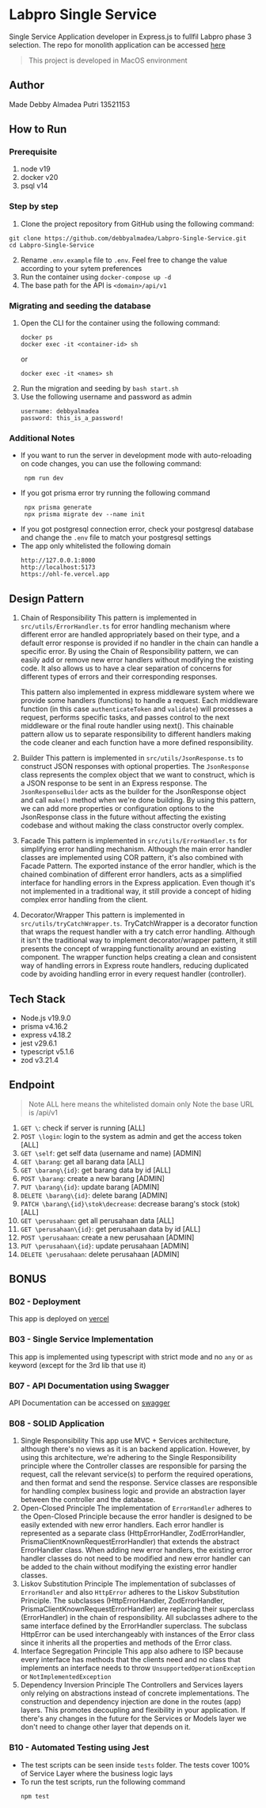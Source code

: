 # Labpro Single Service
Single Service Application developer in Express.js to fullfil Labpro phase 3 selection. The repo for monolith application can be accessed [here](https://github.com/debbyalmadea/Labpro-Monolith-2023)

> This project is developed in MacOS environment

## Author

Made Debby Almadea Putri
13521153

## How to Run

### Prerequisite
1. node v19
2. docker v20
3. psql v14

### Step by step
1. Clone the project repository from GitHub using the following command:
```
git clone https://github.com/debbyalmadea/Labpro-Single-Service.git
cd Labpro-Single-Service
```
2. Rename `.env.example` file to `.env`. Feel free to change the value according to your sytem preferences
3. Run the container using `docker-compose up -d`
4. The base path for the API is `<domain>/api/v1`

### Migrating and seeding the database
1. Open the CLI for the container using the following command:
   ```
   docker ps
   docker exec -it <container-id> sh
   ```
   or
   ```
   docker exec -it <names> sh
   ```
2. Run the migration and seeding by `bash start.sh`
3. Use the following username and password as admin
   ```
   username: debbyalmadea
   password: this_is_a_password!
   ```

### Additional Notes
- If you want to run the server in development mode with auto-reloading on code changes, you can use the following command:
   ```
    npm run dev
   ```
- If you got prisma error try running the following command
   ```
    npx prisma generate
    npx prisma migrate dev --name init
   ```
- If you got postgresql connection error, check your postgresql database and change the `.env` file to match your postgresql settings
- The app only whitelisted the following domain
   ```
   http://127.0.0.1:8000
   http://localhost:5173
   https://ohl-fe.vercel.app
  ```

## Design Pattern
1. Chain of Responsibility
   This pattern is implemented in `src/utils/ErrorHandler.ts` for error handling mechanism where different error are handled appropriately based on their type, and a default error response is provided if no handler in the chain can handle a specific error. By using the Chain of Responsibility pattern, we can easily add or remove new error handlers without modifying the existing code. It also allows us to have a clear separation of concerns for different types of errors and their corresponding responses.

   This pattern also implemented in express middleware system where we provide some handlers (functions) to handle a request. Each middleware function (in this case `authenticateToken` and `validate`) will processes a request, performs specific tasks, and passes control to the next middleware or the final route handler using next(). This chainable pattern allow us to separate responsibility to different handlers making the code cleaner and each function have a more defined responsibility.
2. Builder
   This pattern is implemented in `src/utils/JsonResponse.ts` to construct JSON responses with optional properties. The `JsonResponse` class represents the complex object that we want to construct, which is a JSON response to be sent in an Express response. The `JsonResponseBuilder` acts as the builder for the JsonResponse object and call `make()` method when we're done building. By using this pattern, we can add more properties or configuration options to the JsonResponse class in the future without affecting the existing codebase and without making the class constructor overly complex.
3. Facade
    This pattern is implemented in `src/utils/ErrorHandler.ts` for simplifying error handling mechanism. Although the main error handler classes are implemented using COR pattern, it's also combined with Facade Pattern. The exported instance of the error handler, which is the chained combination of different error handlers, acts as a simplified interface for handling errors in the Express application. Even though it's not implemented in a traditional way, it still provide a concept of hiding complex error handling from the client.
4. Decorator/Wrapper
   This pattern is implemented in `src/utils/tryCatchWrapper.ts`. TryCatchWrapper is a decorator function that wraps the request handler with a try catch error handling. Although it isn't the traditional way to implement decorator/wrapper pattern, it still presents the concept of wrapping functionality around an existing component. The wrapper function helps creating a clean and consistent way of handling errors in Express route handlers, reducing duplicated code by avoiding handling error in every request handler (controller).

## Tech Stack
- Node.js v19.9.0
- prisma v4.16.2
- express v4.18.2
- jest v29.6.1
- typescript v5.1.6
- zod v3.21.4

## Endpoint
> Note ALL here means the whitelisted domain only
> Note the base URL is <domain>/api/v1
1. `GET \`: check if server is running [ALL]
2. `POST \login`: login to the system as admin and get the access token [ALL]
3. `GET \self`: get self data (username and name) [ADMIN]
4. `GET \barang`: get all barang data [ALL]
5. `GET \barang\{id}`: get barang data by id [ALL]
6. `POST \barang`: create a new barang [ADMIN]
7. `PUT \barang\{id}`: update barang [ADMIN]
8. `DELETE \barang\{id}`: delete barang [ADMIN]
9. `PATCH \barang\{id}\stok\decrease`: decrease barang's stock (stok) [ALL]
10. `GET \perusahaan`: get all perusahaan data [ALL]
11. `GET \perusahaan\{id}`: get perusahaan data by id [ALL]
12. `POST \perusahaan`: create a new perusahaan [ADMIN]
13. `PUT \perusahaan\{id}`: update perusahaan [ADMIN]
14. `DELETE \perusahaan`: delete perusahaan [ADMIN]

## BONUS

### B02 - Deployment

This app is deployed on [vercel](https://labpro-single-service.vercel.app/api/v1/)

### B03 - Single Service Implementation

This app is implemented using typescript with strict mode and no `any` or `as` keyword (except for the 3rd lib that use it)

### B07 - API Documentation using Swagger

API Documentation can be accessed on [swagger](https://app.swaggerhub.com/apis-docs/ALMADEAPUTRI/labpro-single-service/1.0.0)

### B08 - SOLID Application
1. Single Responsibility
   This app use MVC + Services architecture, although there's no views as it is an backend application. However, by using this architecture, we're adhering to the Single Responsibility principle where the Controller classes are responsible for parsing the request, call the relevant service(s) to perform the required operations, and then format and send the response. Service classes are responsible for handling complex business logic and provide an abstraction layer between the controller and the database.
2. Open-Closed Principle
   The implementation of `ErrorHandler` adheres to the Open-Closed Principle because the error handler is designed to be easily extended with new error handlers. Each error handler is represented as a separate class (HttpErrorHandler, ZodErrorHandler, PrismaClientKnownRequestErrorHandler) that extends the abstract ErrorHandler class. When adding new error handlers, the existing error handler classes do not need to be modified and new error handler can be added to the chain without modifying the existing error handler classes.
3. Liskov Substitution Principle
   The implementation of subclasses of `ErrorHandler` and also `HttpError` adheres to the Liskov Substitution Principle. The subclasses (HttpErrorHandler, ZodErrorHandler, PrismaClientKnownRequestErrorHandler) are replacing their superclass (ErrorHandler) in the chain of responsibility. All subclasses adhere to the same interface defined by the ErrorHandler superclass. The subclass HttpError can be used interchangeably with instances of the Error class since it inherits all the properties and methods of the Error class. 
4. Interface Segregation Principle
   This app also adhere to ISP because every interface has methods that the clients need and no class that implements an interface needs to throw `UnsupportedOperationException` or `NotImplementedException`
5. Dependency Inversion Principle
   The Controllers and Services layers only relying on abstractions instead of concrete implementations. The construction and dependency injection are done in the routes (app) layers. This promotes decoupling and flexibility in your application. If there's any changes in the future for the Services or Models layer we don't need to change other layer that depends on it.

### B10 - Automated Testing using Jest

- The test scripts can be seen inside `tests` folder. The tests cover 100% of Service Layer where the business logic lays
- To run the test scripts, run the following command
  ```
  npm test
  ```
